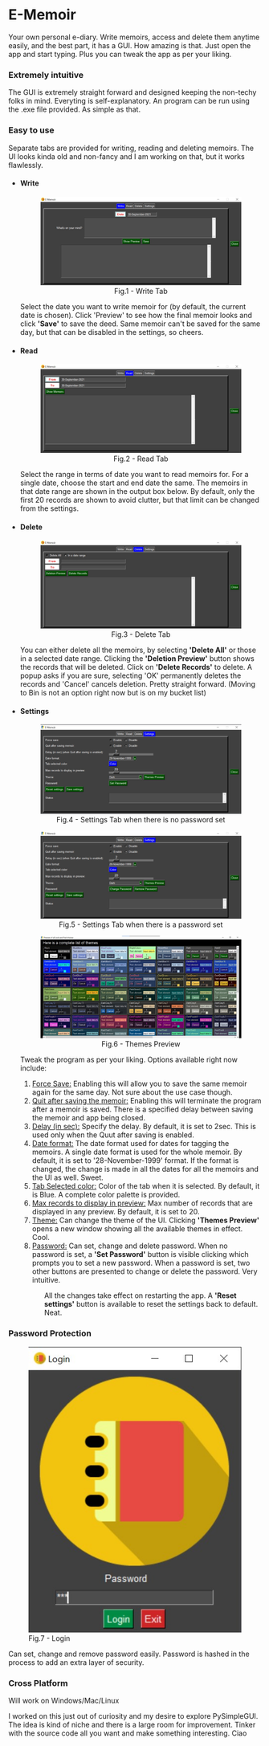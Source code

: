 <h1>E-Memoir</h1>
<p>Your own personal e-diary. Write memoirs, access and delete them anytime easily, and the best part, it has a GUI.
How amazing is that. Just open the app and start typing. Plus you can tweak the app as per your liking.</p>

<h3>Extremely intuitive</h3>
<p>The GUI is extremely straight forward and designed keeping the non-techy folks in mind. Everyting is self-explanatory. An program can be run using the .exe file provided. As simple as that.</p>

<hline>
<h3>Easy to use</h3>
<p>Separate tabs are provided for writing, reading and deleting memoirs. The UI looks kinda old and non-fancy and I am working on that, but it works flawlessly.</p>

<ul>
    <li>
        <h4>Write</h4>
        <center>
        <figure>
        <img src="pictures\write tab.jpg" alt="Write Tab">
        <figcaption>Fig.1 - Write Tab</figcaption>
        </figure>
        </center>
        <p>Select the date you want to write memoir for (by default, the current date is chosen). Click </b>'Preview'</b> to see how the final memoir looks and click <b>'Save'</b> to save the deed. Same memoir can't be saved for the same day, but that can be disabled in the settings, so cheers.</p>
    </li>
    <li>
        <h4>Read</h4>
        <center>
        <figure>
        <img src="pictures\read tab.jpg" alt="Read Tab">
        <figcaption>Fig.2 - Read Tab</figcaption>
        </figure>
        </center>
        <p>Select the range in terms of date you want to read memoirs for. For a single date, choose the start and end date the same. The memoirs in that date range are shown in the output box below. By default, only the first 20 records are shown to avoid clutter, but that limit can be changed from the settings.</p>
    </li>
    <li>
        <h4>Delete</h4>
        <center>
        <figure>
        <img src="pictures\delete tab.jpg" alt="Delete Tab">
        <center><figcaption>Fig.3 - Delete Tab</figcaption></center>
        </figure>
        </center>
        <p>You can either delete all the memoirs, by selecting <b>'Delete All'</b> or those in a selected date range. Clicking the <b>'Deletion Preview'</b> button shows the records that will be deleted. Click on <b>'Delete Records'</b> to delete. A popup asks if you are sure, selecting 'OK' permanently deletes the records and 'Cancel' cancels deletion. Pretty straight forward. (Moving to Bin is not an option right now but is on my bucket list)</p>
    </li>
    <li>
        <h4>Settings</h4>
        <center>
        <figure>
        <img src="pictures\settings tab 1.jpg" alt="Settings Tab">
            <figcaption>Fig.4 - Settings Tab when there is no password set</figcaption>
        </figure>
        <figure>
        <img src="pictures\settings tab 2.jpg" alt="Settings Tab">
            <figcaption>Fig.5 - Settings Tab when there is a password set</figcaption>
        </figure>
        <figure>
        <img src="pictures\theme previewer.jpg" alt="Themes Preview">
            <figcaption>Fig.6 - Themes Preview</figcaption>
        </figure>
        </center>
        <p>Tweak the program as per your liking. Options available right now include:
            <ol>
                <li><u>Force Save:</u> Enabling this will allow you to save the same memoir again for the same day. Not sure about the use case though.
                <li><u>Quit after saving the memoir:</u> Enabling this will terminate the program after a memoir is saved. There is a specified delay between saving the memoir and app being closed.
                <li><u>Delay (in sec):</u> Specify the delay. By default, it is set to 2sec. This is used only when the Quut after saving is enabled.
                <li><u>Date format:</u> The date format used for dates for tagging the memoirs. A single date format is used for the whole memoir. By default, it is set to '28-November-1999' format. If the format is changed, the change is made in all the dates for all the memoirs and the UI as well. Sweet.
                <li><u>Tab Selected color:</u> Color of the tab when it is selected. By default, it is Blue. A complete color palette is provided.
                <li><u>Max records to display in preview:</u> Max number of records that are displayed in any preview. By default, it is set to 20.
                <li><u>Theme:</u> Can change the theme of the UI. Clicking <b>'Themes Preview'</b> opens a new window showing all the available themes in effect. Cool.
                <li><u>Password:</u> Can set, change and delete password. When no password is set, a <b>'Set Password'</b> button is visible clicking which prompts you to set a new password. When a password is set, two other buttons are presented to change or delete the password. Very intuitive.
            <ol>
        </p>
        <p>
        All the changes take effect on restarting the app. A <b>'Reset settings'</b> button is available to reset the settings back to default. Neat.
        </p>
    </li>
</ul>

<hline>
<h3>Password Protection</h3>
      <figure>
        <img src="pictures\login window.jpg" alt="Login">
            <figcaption>Fig.7 - Login</figcaption>
        </figure>
<p>Can set, change and remove password easily. Password is hashed in the process to add an extra layer of security.
<hline>
<h3>Cross Platform</h3>
<p>Will work on Windows/Mac/Linux</p>

<hline>
<p>I worked on this just out of curiosity and my desire to explore PySimpleGUI. The idea is kind of niche and there is a large room for improvement. Tinker with the source code all you want and make something interesting. Ciao </p>


